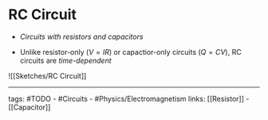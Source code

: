 # RC Circuit
- *Circuits with resistors and capacitors*

- Unlike resistor-only ($V = IR$) or capactior-only circuits ($Q = CV$), RC circuits are *time-dependent*

![[Sketches/RC Circuit]]



---
tags: #TODO - #Circuits - #Physics/Electromagnetism 
links: [[Resistor]] - [[Capacitor]]